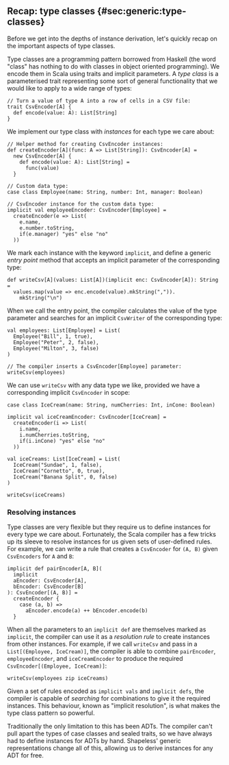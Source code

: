 ## Recap: type classes {#sec:generic:type-classes}

Before we get into the depths of instance derivation,
let's quickly recap on the important aspects of type classes.

Type classes are a programming pattern borrowed from Haskell
(the word "class" has nothing to do with
classes in object oriented programming).
We encode them in Scala using traits and implicit parameters.
A *type class* is a parameterised trait
representing some sort of general functionality
that we would like to apply to a wide range of types:

```tut:book:silent
// Turn a value of type A into a row of cells in a CSV file:
trait CsvEncoder[A] {
  def encode(value: A): List[String]
}
```

We implement our type class with *instances* 
for each type we care about:

```tut:book:silent
// Helper method for creating CsvEncoder instances:
def createEncoder[A](func: A => List[String]): CsvEncoder[A] =
  new CsvEncoder[A] {
    def encode(value: A): List[String] =
      func(value)
  }

// Custom data type:
case class Employee(name: String, number: Int, manager: Boolean)

// CsvEncoder instance for the custom data type:
implicit val employeeEncoder: CsvEncoder[Employee] =
  createEncoder(e => List(
    e.name, 
    e.number.toString, 
    if(e.manager) "yes" else "no"
  ))
```

We mark each instance with the keyword `implicit`,
and define a generic *entry point* method
that accepts an implicit parameter of the corresponding type:

```tut:book:silent
def writeCsv[A](values: List[A])(implicit enc: CsvEncoder[A]): String =
  values.map(value => enc.encode(value).mkString(",")).
    mkString("\n")
```

When we call the entry point,
the compiler calculates the value of the type parameter
and searches for an implicit `CsvWriter` 
of the corresponding type:

```tut:book:silent
val employees: List[Employee] = List(
  Employee("Bill", 1, true),
  Employee("Peter", 2, false),
  Employee("Milton", 3, false)
)
```

```tut:book
// The compiler inserts a CsvEncoder[Employee] parameter:
writeCsv(employees)
```

We can use `writeCsv` with any data type we like,
provided we have a corresponding implicit `CsvEncoder` in scope:

```tut:book:silent
case class IceCream(name: String, numCherries: Int, inCone: Boolean)

implicit val iceCreamEncoder: CsvEncoder[IceCream] =
  createEncoder(i => List(
    i.name, 
    i.numCherries.toString, 
    if(i.inCone) "yes" else "no"
  ))

val iceCreams: List[IceCream] = List(
  IceCream("Sundae", 1, false),
  IceCream("Cornetto", 0, true),
  IceCream("Banana Split", 0, false)
)
```

```tut:book
writeCsv(iceCreams)
```

### Resolving instances

Type classes are very flexible
but they require us to define instances 
for every type we care about.
Fortunately, the Scala compiler has a few tricks up its sleeve
to resolve instances for us given sets of user-defined rules.
For example, we can write a rule
that creates a `CsvEncoder` for `(A, B)`
given `CsvEncoders` for `A` and `B`:

```tut:book:silent
implicit def pairEncoder[A, B](
  implicit
  aEncoder: CsvEncoder[A],
  bEncoder: CsvEncoder[B]
): CsvEncoder[(A, B)] =
  createEncoder {
    case (a, b) =>
      aEncoder.encode(a) ++ bEncoder.encode(b)
  }
```

When all the parameters to an `implicit def` 
are themselves marked as `implicit`,
the compiler can use it as a *resolution rule* 
to create instances from other instances.
For example, if we call `writeCsv` 
and pass in a `List[(Employee, IceCream)]`,
the compiler is able to combine 
`pairEncoder`, `employeeEncoder`, and `iceCreamEncoder`
to produce the required `CsvEncoder[(Employee, IceCream)]`:

```tut:book
writeCsv(employees zip iceCreams)
```

Given a set of rules 
encoded as `implicit vals` and `implicit defs`,
the compiler is capable of *searching* for
combinations to give it the required instances.
This behaviour, known as "implicit resolution",
is what makes the type class pattern so powerful.

Traditionally the only limitation to this has been ADTs.
The compiler can't pull apart
the types of case classes and sealed traits,
so we have always had to define instances for ADTs by hand.
Shapeless' generic representations change all of this,
allowing us to derive instances for any ADT for free.
